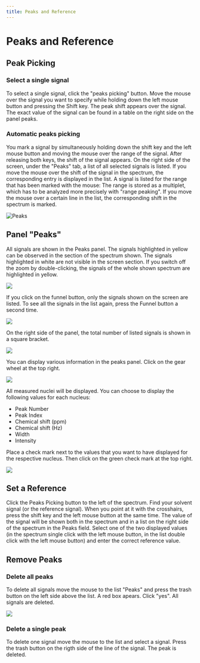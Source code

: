 ```yaml
---
title: Peaks and Reference
---
```


# Peaks and Reference

## Peak Picking

### Select a single signal

To select a single signal, click the "peaks picking" button. Move the mouse over the signal you want to specify while holding down the left mouse button and pressing the Shift key. The peak shift appears over the signal. The exact value of the signal can be found in a table on the right side on the panel peaks.


### Automatic peaks picking

You mark a signal by simultaneously holding down the shift key and the left mouse button and moving the mouse over the range of the signal. After releasing both keys, the shift of the signal appears. On the right side of the screen, under the "Peaks" tab, a list of all selected signals is listed. If you move the mouse over the shift of the signal in the spectrum, the corresponding entry is displayed in the list. A signal is listed for the range that has been marked with the mouse: The range is stored as a multiplet, which has to be analyzed more precisely with "range peaking". If you move the mouse over a certain line in the list, the corresponding shift in the spectrum is marked.

![Peaks](./automatic_peaks_picking.gif)


## Panel "Peaks"

All signals are shown in the Peaks panel. The signals highlighted in yellow can be observed in the section of the spectrum shown. The signals highlighted in white are not visible in the screen section. If you switch off the zoom by double-clicking, the signals of the whole shown spectrum are highlighted in yellow. 

![](./Panel_Peaks_yellow.png)

If you click on the funnel button, only the signals shown on the screen are listed. To see all the signals in the list again, press the Funnel button a second time.

![](./Panel_Peaks_funnel.png)

On the right side of the panel, the total number of listed signals is shown in a square bracket. 

![](./Panel_Peaks_number_of_peaks.png)

You can display various information in the peaks panel. Click on the gear wheel at the top right.

![](./Panel_Peaks_wheel1.png)

All measured nuclei will be displayed. You can choose to display the following values for each nucleus:

-   Peak Number
-   Peak Index
-   Chemical shift (ppm)
-   Chemical shift (Hz)
-   Width
-   Intensity

Place a check mark next to the values that you want to have displayed for the respective nucleus. Then click on the green check mark at the top right.

![](./Panel_Peaks_wheel2.png)

## Set a Reference

Click the Peaks Picking button to the left of the spectrum. Find your solvent signal (or the reference signal). When you point at it with the crosshairs, press the shift key and the left mouse button at the same time. The value of the signal will be shown both in the spectrum and in a list on the right side of the spectrum in the Peaks field. Select one of the two displayed values (in the spectrum single click with the left mouse button, in the list double click with the left mouse button) and enter the correct reference value.

## Remove Peaks

### Delete all peaks

To delete all signals move the mouse to the list "Peaks" and press the trash button on the left side above the list. A red box apears. Click "yes". All signals are deleted.

![](./Peaks_picking3.png)

### Delete a single peak

To delete one signal move the mouse to the list and select a signal. Press the trash button on the rigth side of the line of the signal. The peak is deleted.

